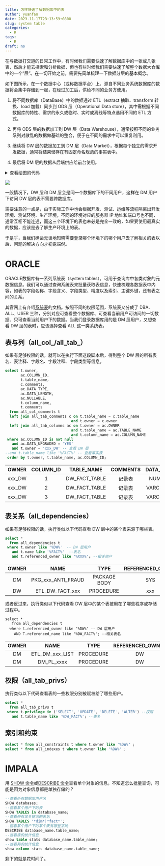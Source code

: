 ```yaml
---
title: 怎样快速了解数据库中的表
author: yuanfan
date: 2023-11-17T23:13:59+0800
slug: system table
categories:
  - R
tags:
  - R
draft: no
---
```


<!--more-->

在与数据打交道的日常工作中，有时候我们需要快速了解数据库中的一张或几张表，然后才能去探索和分析数据，但也有些时候我们需要快速了解整个数据大仓库中的一个“层”。在一切开始之前，需要先简单梳理一下数据分层的基本概念。

如下图所示，在一个数据中心（或称数据平台）上，源自不同业务系统数据库的数据将会集中存储到一起，在经过加工后，供给不同的业务方使用。

1. 将不同数据库（DataBase）中的数据通过 ETL（extract 抽取、transform 转换、load 加载）同步到 ODS 层（Operational Data store），其中需根据不同数据库的特性、需求的永久或临时、实时或离线等特点选用不同的 ETL 方式。

2. 再将 ODS 层的数据加工到 DW 层（Data Warehouse），通常按照不同的业务系列对散乱的数据做基础的整合，便于在不同的需求中可以重复利用。

3. 继续将 DW 层的数据加工到 DM 层（Data Market），根据每个独立的需求开发数据，通常将结果储存在有固定命名规范的事实表中。

4. 最后将 DM 层的数据从后端供应给前台使用。

<details>
<summary>查看绘图的代码</summary>
<pre><code>

```r
library(DiagrammeR)
grViz(diagram = "digraph {
  graph[rankdir = LR]
     
  node[shape = rectangle]
     DB1[label = 'DB1\n 数据库1']
     DB2[label = 'DB2\n 数据库2']
     DB3[label = 'DB3\n 数据库3']
  node[shape = circle]
     ODS[label = 'ODS层\n 数据存储']
     DW[label = 'DW层\n 数据仓库']
     DM[label = 'DM层\n 数据集市']

 {DB1, DB2, DB3} -> ODS[label = 'ETL']
 ODS -> DW -> DM 
}")
```

</code></pre>
</details>

![](https://yuanfan.rbind.io/images/2023/2023-11-17-01.png)

一般情况下，DW 层和 DM 层会是同一个数据库下的不同用户，这样在 DM 用户下访问 DW 层的表不需要跨数据库。

需要注意的一点是，由于实际工作中也会根据开发、测试、运维等流程隔离出开发环境、测试环境、生产环境，不同的环境对应的服务器 IP 地址和端口号也不同，通常互相不能连通，而这三个环境下的表也未必是完全一致的，如果要使用最真实的数据，应该是去了解生产环境上的表。

于是乎，当我们确凿无误地知晓需要登录哪个环境下的哪个用户去了解相关的表以后，问题的解决方向才初露端倪。

# ORACLE

ORACLE数据库有一系列系统表（system tables），可用于查询库中各类对象的元数据信息。我们可以通过查询系统表来批量获取表信息，快速梳理各数据表中内容，如表的字段名称、字段含义、字段类型、精度以及索引、主键外键，还有表之间的关系。

其官网上有介绍[系统表](https://docs.oracle.com/database/timesten-18.1/TTSYS/systemtables.htm#TTSYS346)的文档。按照不同的权限范围，系统表又分成了 DBA、ALL、USER 三种，分别对应可查看整个数据库、可查看当前用户可访问的一切数据、只可查看当前用户下的数据。当我们登录数据库用的是 DM 层用户，又想查看 DW 层的表时，应该选择查看 ALL 这一类系统表。

## 表与列（all_col_/all_tab_）

如果有足够权限的话，就可以在执行下面这段脚本后，得到整个 DW 层的所有表名、表注释、字段名、字段注释、字段类型等信息。

```sql
select t.owner,
       ac.COLUMN_ID,
       t.table_name,
       c.comments,
       ac.DATA_TYPE,
       ac.DATA_LENGTH,
       ac.NULLABLE,
       t.column_name,
       t.comments
  from all_col_comments t
  left join all_tab_comments c on t.table_name = c.table_name
                              and t.owner = c.owner
  left join all_tab_columns ac on t.owner = ac.OWNER
                              and t.table_name = ac.TABLE_NAME
                              and t.column_name = ac.COLUMN_NAME
 where ac.COLUMN_ID is not null
   and ac.DATA_UPGRADED = 'YES'
   and t.owner = 'xxx_DW' -- 查看 DW 层
--and t.table_name like '%FACT%' -- 查看事实表
 order by t.owner, t.table_name, ac.COLUMN_ID;
```

|OWNER|COLUMN_ID|TABLE_NAME|COMMENTS|DATA_TYPE|DATA_LENGTH|NULLABLE|COLUMN_NAME|COMMENTS|
|:----:|:----:|:----:|:----:|:----:|:----:|:----:|:----:|:----:|
|xxx_DW|1|DW_FACT_TABLE|记录表|NUMBER|22|Y|ID|序列号|
|xxx_DW|2|DW_FACT_TABLE|记录表|VARCHAR2|22|Y|CODE|单号|
|xxx_DW|3|DW_FACT_TABLE|记录表|VARCHAR2|10|Y|TYPE|类型|

## 表关系（all_dependencies）

如果有足够权限的话，执行类似以下代码查看 DW 层中的某个表来源于哪些表。

```sql
select *
  from all_dependencies t
 where t.owner like '%DW%'  -- DW 层用户
   and t.name like '%FACT%'  --表名
   and t.referenced_owner like '%XXX%'; --相关用户
```

|OWNER|NAME|TYPE|REFERENCED_OWNER|REFERENCED_NAME|REFERENCED_TYPE|REFERENCED_LINK_NAME|DEPENDENCY_TYPE|
|:----:|:----:|:----:|:----:|:----:|:----:|:----:|:----:|
|DM|PKG_xxx_ANTI_FRAUD|PACKAGE BODY|SYS|STANDARD|PACKAGE||HARD|
|DW|ETL_DW_FACT_xxx|PROCEDURE|xxx|T_xxxT|TABLE||HARD|

或者反过来，执行类似以下代码查看 DW 层中的某个表被用在了哪些程序或存储过程中。

```{sql,eval=FALSE}
select *
   from all_dependencies t
  where t.referenced_owner like '%DW%' -- DW 层用户
    AND T.referenced_name like '%DW_FACT%'; --相关表名
```

|OWNER|NAME|TYPE|REFERENCED_OWNER|REFERENCED_NAME|REFERENCED_TYPE|REFERENCED_LINK_NAME|DEPENDENCY_TYPE|
|:----:|:----:|:----:|:----:|:----:|:----:|:----:|:----:|
|DM|ETL_DM_xxx_LIST|PROCEDURE|DW|DW_FACT_xxx|TABLE||HARD|
|DM|DM_PL_xxxx|PROCEDURE|DW|DW_FACT_xxx|TABLE||HARD|

## 权限（all_tab_privs）

执行类似以下代码查看表的一些权限分别被赋权给了哪些用户。

```sql
select *
  from all_tab_privs t
 where t.privilege in ('SELECT', 'UPDATE', 'DELETE', 'ALTER') --权限
   and t.table_name like '%DW_FACT%'; --表名
```

## 索引和约束

```sql
select * from all_constraints t where t.owner like '%DW%' ;
select * from all_indexes t where t.owner like '%DW%' ;
```

# IMPALA

用 [SHOW 命令](https://impala.apache.org/docs/build/html/topics/impala_show.html#show_databases)或[DESCRIBE 命令](https://impala.apache.org/docs/build/html/topics/impala_describe.html)查看单个对象的信息。不知道怎么批量查询，可能是因为对象信息都是单独存储的？

```sql
--查看所有数据库用户名
SHOW databases;
--查看某个用户下的表
SHOW TABLES in database_name;
--查看带有某关键词的表名
SHOW TABLES '*dim*|*fact*';
--查看某个用户下的某个表有哪些字段
DESCRIBE database_name.table_name;
--查看表的统计信息
show table stats database_name.table_name;
--查看列的统计信息
show column stats database_name.table_name;
```

剩下的就是花时间了。
